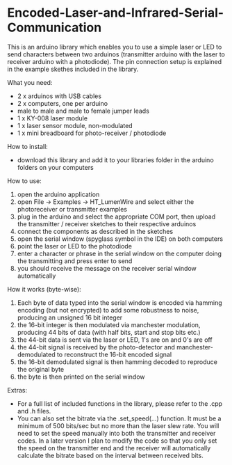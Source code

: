 # Encoded-Laser-and-Infrared-Serial-Communication

This is an arduino library which enables you to use a simple laser or LED to send characters between two arduinos (transmitter arduino with the laser to receiver arduino with a photodiode). The pin connection setup is explained in the example skethes included in the library.

What you need:
- 2 x arduinos with USB cables
- 2 x computers, one per arduino
- male to male and male to female jumper leads
- 1 x KY-008 laser module
- 1 x laser sensor module, non-modulated
- 1 x mini breadboard for photo-receiver / photodiode

How to install:
- download this library and add it to your libraries folder in the arduino folders on your computers

How to use:
1. open the arduino application
2. open File -> Examples -> HT_LumenWire and select either the photoreceiver or transmitter examples
3. plug in the arduino and select the appropriate COM port, then upload the transmitter / receiver sketches to their respective arduinos
4. connect the components as described in the sketches
5. open the serial window (spyglass symbol in the IDE) on both computers
6. point the laser or LED to the photodiode
7. enter a character or phrase in the serial window on the computer doing the transmitting and press enter to send
8. you should receive the message on the receiver serial window automatically

How it works (byte-wise):
1. Each byte of data typed into the serial window is encoded via hamming encoding (but not encrypted) to add some robustness to noise, producing an unsigned 16 bit integer
2. the 16-bit integer is then modulated via manchester modulation, producing 44 bits of data (with half bits, start and stop bits etc.)
3. the 44-bit data is sent via the laser or LED, 1's are on and 0's are off
4. the 44-bit signal is received by the photo-detector and manchester-demodulated to reconstruct the 16-bit encoded signal
5. the 16-bit demodulated signal is then hamming decoded to reproduce the original byte
6. the byte is then printed on the serial window

Extras:
- For a full list of included functions in the library, please refer to the .cpp and .h files.
- You can also set the bitrate via the .set_speed(...) function. It must be a minimum of 500 bits/sec but no more than the laser slew rate. You will need to set the speed manually into both the transmitter and receiver codes. In a later version I plan to modify the code so that you only set the speed on the transmitter end and the receiver will automatically calculate the bitrate based on the interval between received bits.
